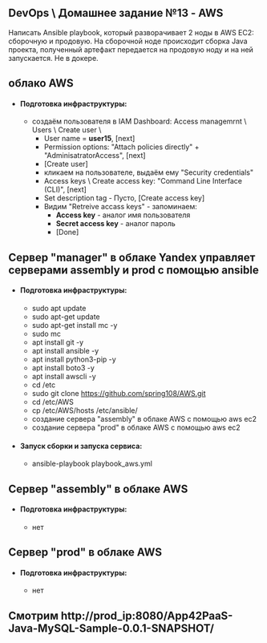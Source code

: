## DevOps \ Домашнее задание №13 - AWS

Написать Ansible playbook, который разворачивает 2 ноды в AWS EC2: сборочную и продовую. На сборочной ноде происходит
сборка Java проекта, полученный артефакт передается на продовую ноду и на ней запускается.
Не в докере.


## облако AWS
  - #### Подготовка инфраструктуры:
    - создаём пользователя в IAM Dashboard: Access managemrnt \ Users \ Create user \ 
      - User name = <b>user15</b>, [next]
      - Permission options: "Attach policies directly" + "AdminisatratorAccess", [next]
      - [Create user]
      - кликаем на пользователе, выдаём ему "Security credentials"
      - Access keys \ Create access key: "Command Line Interface (CLI)", [next]
      - Set description tag - Пусто, [Create access key]
      - Видим "Retreive accass keys" - запоминаем:
        - <b>Access key</b> - аналог имя пользователя
        - <b>Secret access key</b> - аналог пароль
        - [Done]


## Сервер "manager" в облаке Yandex управляет серверами assembly и prod с помощью ansible
  - #### Подготовка инфраструктуры:
    - sudo apt update
    - sudo apt-get update
    - sudo apt-get install mc -y
    - sudo mc
    - apt install git -y
    - apt install ansible -y
    - apt install python3-pip -y
    - apt install boto3 -y
    - apt install awscli -y
    - cd /etc
    - sudo git clone https://github.com/spring108/AWS.git
    - cd /etc/AWS
    - cp /etc/AWS/hosts /etc/ansible/
    - создание сервера "assembly" в облаке AWS с помощью aws ec2
    - создание сервера "prod" в облаке AWS с помощью aws ec2

  - #### Запуск сборки и запуска сервиса:
    - ansible-playbook playbook_aws.yml



## Сервер "assembly" в облаке AWS
  - #### Подготовка инфраструктуры:
    - нет


## Сервер "prod" в облаке AWS
  - #### Подготовка инфраструктуры:
    - нет



## Смотрим http://prod_ip:8080/App42PaaS-Java-MySQL-Sample-0.0.1-SNAPSHOT/
